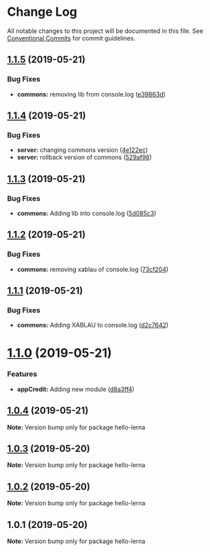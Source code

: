 # Change Log

All notable changes to this project will be documented in this file.
See [Conventional Commits](https://conventionalcommits.org) for commit guidelines.

## [1.1.5](https://github.com/vmatsumura/hello-lerna/compare/v1.1.4...v1.1.5) (2019-05-21)


### Bug Fixes

* **commons:** removing lib from console.log ([e39863d](https://github.com/vmatsumura/hello-lerna/commit/e39863d))





## [1.1.4](https://github.com/vmatsumura/hello-lerna/compare/v1.1.3...v1.1.4) (2019-05-21)


### Bug Fixes

* **server:** changing commons version ([4e122ec](https://github.com/vmatsumura/hello-lerna/commit/4e122ec))
* **server:** rollback version of commons ([529af98](https://github.com/vmatsumura/hello-lerna/commit/529af98))





## [1.1.3](https://github.com/vmatsumura/hello-lerna/compare/v1.1.2...v1.1.3) (2019-05-21)


### Bug Fixes

* **commons:** Adding lib into console.log ([5d085c3](https://github.com/vmatsumura/hello-lerna/commit/5d085c3))





## [1.1.2](https://github.com/vmatsumura/hello-lerna/compare/v1.1.1...v1.1.2) (2019-05-21)


### Bug Fixes

* **commons:** removing xablau of console.log ([73cf204](https://github.com/vmatsumura/hello-lerna/commit/73cf204))





## [1.1.1](https://github.com/vmatsumura/hello-lerna/compare/v1.1.0...v1.1.1) (2019-05-21)


### Bug Fixes

* **commons:** Adding XABLAU to console.log ([d2c7642](https://github.com/vmatsumura/hello-lerna/commit/d2c7642))





# [1.1.0](https://github.com/vmatsumura/hello-lerna/compare/v1.0.4...v1.1.0) (2019-05-21)


### Features

* **appCredit:** Adding new module ([d8a3ff4](https://github.com/vmatsumura/hello-lerna/commit/d8a3ff4))





## [1.0.4](https://github.com/vmatsumura/hello-lerna/compare/v1.0.3...v1.0.4) (2019-05-21)

**Note:** Version bump only for package hello-lerna





## [1.0.3](https://github.com/vmatsumura/hello-lerna/compare/v1.0.2...v1.0.3) (2019-05-20)

**Note:** Version bump only for package hello-lerna





## [1.0.2](https://github.com/vmatsumura/hello-lerna/compare/v1.0.1...v1.0.2) (2019-05-20)

**Note:** Version bump only for package hello-lerna





## 1.0.1 (2019-05-20)

**Note:** Version bump only for package hello-lerna
